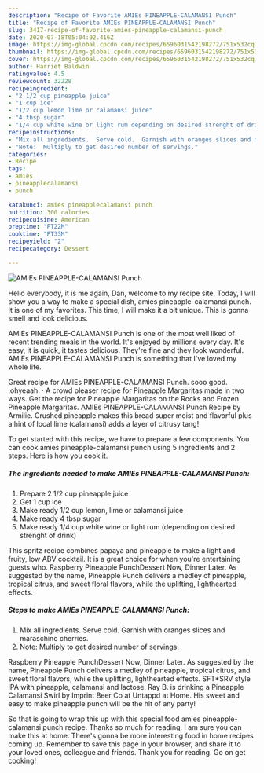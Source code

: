 ```yaml
---
description: "Recipe of Favorite AMIEs PINEAPPLE-CALAMANSI Punch"
title: "Recipe of Favorite AMIEs PINEAPPLE-CALAMANSI Punch"
slug: 3417-recipe-of-favorite-amies-pineapple-calamansi-punch
date: 2020-07-18T05:04:02.416Z
image: https://img-global.cpcdn.com/recipes/6596031542198272/751x532cq70/amies-pineapple-calamansi-punch-recipe-main-photo.jpg
thumbnail: https://img-global.cpcdn.com/recipes/6596031542198272/751x532cq70/amies-pineapple-calamansi-punch-recipe-main-photo.jpg
cover: https://img-global.cpcdn.com/recipes/6596031542198272/751x532cq70/amies-pineapple-calamansi-punch-recipe-main-photo.jpg
author: Harriet Baldwin
ratingvalue: 4.5
reviewcount: 32228
recipeingredient:
- "2 1/2 cup pineapple juice"
- "1 cup ice"
- "1/2 cup lemon lime or calamansi juice"
- "4 tbsp sugar"
- "1/4 cup white wine or light rum depending on desired strenght of drink"
recipeinstructions:
- "Mix all ingredients.  Serve cold.  Garnish with oranges slices and maraschino cherries."
- "Note:  Multiply to get desired number of servings."
categories:
- Recipe
tags:
- amies
- pineapplecalamansi
- punch

katakunci: amies pineapplecalamansi punch 
nutrition: 300 calories
recipecuisine: American
preptime: "PT22M"
cooktime: "PT33M"
recipeyield: "2"
recipecategory: Dessert

---
```



![AMIEs PINEAPPLE-CALAMANSI Punch](https://img-global.cpcdn.com/recipes/6596031542198272/751x532cq70/amies-pineapple-calamansi-punch-recipe-main-photo.jpg)

Hello everybody, it is me again, Dan, welcome to my recipe site. Today, I will show you a way to make a special dish, amies pineapple-calamansi punch. It is one of my favorites. This time, I will make it a bit unique. This is gonna smell and look delicious.

AMIEs PINEAPPLE-CALAMANSI Punch is one of the most well liked of recent trending meals in the world. It's enjoyed by millions every day. It's easy, it is quick, it tastes delicious. They're fine and they look wonderful. AMIEs PINEAPPLE-CALAMANSI Punch is something that I've loved my whole life.

Great recipe for AMIEs PINEAPPLE-CALAMANSI Punch. sooo good. :ohyeaah. · A crowd pleaser recipe for Pineapple Margaritas made in two ways. Get the recipe for Pineapple Margaritas on the Rocks and Frozen Pineapple Margaritas. AMIEs PINEAPPLE-CALAMANSI Punch Recipe by Armilie. Crushed pineapple makes this bread super moist and flavorful plus a hint of local lime (calamansi) adds a layer of citrusy tang!


To get started with this recipe, we have to prepare a few components. You can cook amies pineapple-calamansi punch using 5 ingredients and 2 steps. Here is how you cook it.

<!--inarticleads1-->

##### The ingredients needed to make AMIEs PINEAPPLE-CALAMANSI Punch:

1. Prepare 2 1/2 cup pineapple juice
1. Get 1 cup ice
1. Make ready 1/2 cup lemon, lime or calamansi juice
1. Make ready 4 tbsp sugar
1. Make ready 1/4 cup white wine or light rum (depending on desired strenght of drink)


This spritz recipe combines papaya and pineapple to make a light and fruity, low ABV cocktail. It is a great choice for when you&#39;re entertaining guests who. Raspberry Pineapple PunchDessert Now, Dinner Later. As suggested by the name, Pineapple Punch delivers a medley of pineapple, tropical citrus, and sweet floral flavors, while the uplifting, lighthearted effects. 

<!--inarticleads2-->

##### Steps to make AMIEs PINEAPPLE-CALAMANSI Punch:

1. Mix all ingredients.  Serve cold.  Garnish with oranges slices and maraschino cherries.
1. Note:  Multiply to get desired number of servings.


Raspberry Pineapple PunchDessert Now, Dinner Later. As suggested by the name, Pineapple Punch delivers a medley of pineapple, tropical citrus, and sweet floral flavors, while the uplifting, lighthearted effects. SFT*SRV style IPA with pineapple, calamansi and lactose. Ray B. is drinking a Pineapple Calamansi Swirl by Imprint Beer Co at Untappd at Home. His sweet and easy to make pineapple punch will be the hit of any party! 

So that is going to wrap this up with this special food amies pineapple-calamansi punch recipe. Thanks so much for reading. I am sure you can make this at home. There's gonna be more interesting food in home recipes coming up. Remember to save this page in your browser, and share it to your loved ones, colleague and friends. Thank you for reading. Go on get cooking!
